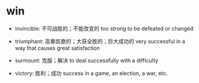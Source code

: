 # win

- invincible: 不可战胜的；不能改变的 too strong to be defeated or changed

- triumphant: 高奏凯歌的；大获全胜的；巨大成功的 very successful in a way that causes great satisfaction

- surmount: 克服；解决 to deal successfully with a difficulty

- victory: 胜利；成功 success in a game, an election, a war, etc.
